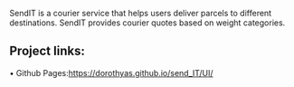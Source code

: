 SendIT is a courier service that helps users deliver parcels to different destinations. SendIT provides courier quotes based on weight categories.

## Project links: 
• Github Pages:https://dorothyas.github.io/send_IT/UI/
